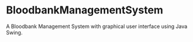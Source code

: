 # BloodbankManagementSystem
A Bloodbank Management System with graphical user interface using Java Swing.
